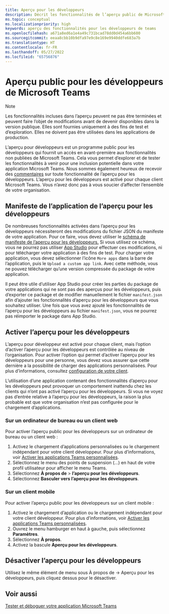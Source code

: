 ```yaml
---
title: Aperçu pour les développeurs
description: Décrit les fonctionnalités de l’aperçu public de Microsoft Teams pour les développeurs
ms.topic: conceptual
ms.localizationpriority: high
keywords: aperçu des fonctionnalités pour les développeurs de teams
ms.openlocfilehash: a671a8ed6a1e4a49c731bcad78dd0d454a6bb600
ms.sourcegitcommit: eeaa8cbb10b9dfa97e9c8e169e9940ddfe683a7b
ms.translationtype: HT
ms.contentlocale: fr-FR
ms.lasthandoff: 05/27/2022
ms.locfileid: "65756876"
---
```

# <a name="public-developer-preview-for-microsoft-teams"></a>Aperçu public pour les développeurs de Microsoft Teams

>[!NOTE]
>Les fonctionnalités incluses dans l’aperçu peuvent ne pas être terminées et peuvent faire l’objet de modifications avant de devenir disponibles dans la version publique. Elles sont fournies uniquement à des fins de test et d’exploration. Elles ne doivent pas être utilisées dans les applications de production.

L’aperçu pour développeurs est un programme public pour les développeurs qui fournit un accès en avant-première aux fonctionnalités non publiées de Microsoft Teams. Cela vous permet d’explorer et de tester les fonctionnalités à venir pour une inclusion potentielle dans votre application Microsoft Teams. Nous sommes également heureux de recevoir des [commentaires](~/feedback.md) sur toute fonctionnalité de l’aperçu pour les développeurs. L’aperçu pour les développeurs est activé pour chaque client Microsoft Teams. Vous n’avez donc pas à vous soucier d’affecter l’ensemble de votre organisation.

## <a name="developer-preview-app-manifest"></a>Manifeste de l’application de l’aperçu pour les développeurs

De nombreuses fonctionnalités activées dans l’aperçu pour les développeurs nécessiteront des modifications du fichier JSON du manifeste de votre application. Pour ce faire, vous devez utiliser le [schéma de manifeste de l’aperçu pour les développeurs.](~/resources/schema/manifest-schema-dev-preview.md) Si vous utilisez ce schéma, vous ne pourrez pas utiliser [App Studio](~/concepts/build-and-test/app-studio-overview.md) pour effectuer ces modifications, ni pour télécharger votre application à des fins de test. Pour charger votre application, vous devez sélectionner l’icône `More apps` dans la barre de l’application, puis le `Upload a custom app link`. Avec cette méthode, vous ne pouvez télécharger qu’une version compressée du package de votre application.

Il peut être utile d’utiliser App Studio pour créer les parties du package de votre applications qui ne sont pas des aperçus pour les développeurs, puis d’exporter ce package et de modifier manuellement le fichier `manifest.json` afin d’ajouter les fonctionnalités d’aperçu pour les développeurs que vous souhaitez utiliser. Une fois que vous avez ajouté les fonctionnalités de l’aperçu pour les développeurs au fichier `manifest.json`, vous ne pourrez pas réimporter le package dans App Studio.

## <a name="enable-developer-preview"></a>Activer l’aperçu pour les développeurs

L’aperçu pour développeur est activé pour chaque client, mais l’option d’activer l’aperçu pour les développeurs est contrôlée au niveau de l’organisation. Pour activer l’option qui permet d’activer l’aperçu pour les développeurs pour une personne, vous devez vous assurer que cette dernière a la possibilité de charger des applications personnalisées. Pour plus d’informations, consultez [configuration de votre client](~/concepts/build-and-test/prepare-your-o365-tenant.md).

L’utilisation d’une application contenant des fonctionnalités d’aperçu pour les développeurs peut provoquer un comportement inattendu chez les clients qui n’ont pas activé l’aperçu pour les développeurs. Si vous ne voyez pas d’entrée relative à l’aperçu pour les développeurs, la raison la plus probable est que votre organisation n’est pas configurée pour le chargement d’applications.

### <a name="on-a-desktop-or-web-client"></a>Sur un ordinateur de bureau ou un client web

Pour activer l’aperçu public pour les développeurs sur un ordinateur de bureau ou un client web :

1. Activez le chargement d’applications personnalisées ou le chargement indépendant pour votre client développeur. Pour plus d’informations, voir [Activer les applications Teams personnalisées](../../concepts/build-and-test/prepare-your-o365-tenant.md#enable-custom-teams-apps-and-turn-on-custom-app-uploading).
1. Sélectionnez le menu des points de suspension (...) en haut de votre profil utilisateur pour afficher le menu Teams.
1. Sélectionnez **À propos de** >  **l’aperçu pour les développeurs**.
1. Sélectionnez **Basculer vers l’aperçu pour les développeurs**.

### <a name="on-a-mobile-client"></a>Sur un client mobile

Pour activer l’aperçu public pour les développeurs sur un client mobile :

1. Activez le chargement d’application ou le chargement indépendant pour votre client développeur. Pour plus d’informations, voir [Activer les applications Teams personnalisées](../../concepts/build-and-test/prepare-your-o365-tenant.md#enable-custom-teams-apps-and-turn-on-custom-app-uploading).
1. Ouvrez le menu hamburger en haut à gauche, puis sélectionnez **Paramètres**.
1. Sélectionnez **À propos**.
1. Activez la bascule **Aperçu pour les développeurs**.

## <a name="disable-developer-preview"></a>Désactiver l’aperçu pour les développeurs

Utilisez le même élément de menu sous À propos de → Aperçu pour les développeurs, puis cliquez dessus pour le désactiver.

## <a name="see-also"></a>Voir aussi

[Tester et déboguer votre application Microsoft Teams](~/concepts/build-and-test/debug.md)
